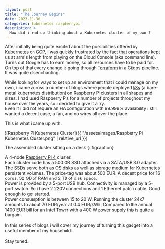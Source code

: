 ```yaml
---
layout: post
title: "The Journey Begins"
date: 2023-11-30
categories: kubernetes raspberrypi
description: >
  How did i end up thinking about a Kubernetes cluster of my own ?
---
```

After initially being quite excited about the possibilities offered by [Kubernetes](https://kubernetes.io/) on [GCP](https://cloud.google.com/),
i was quickly frustrated by the fact that operations kept us at arm's length from playing on the Cloud Console (aka command line).<br/>
Turns out Google has to earn money, so all resources have to be paid for. On top of that
every change is going through [Terraform](https://www.terraform.io/) in a Gitops pipeline. It was quite disenchanting.

While looking for ways to set up an environment that i could manage on my own, i came across 
a number of blogs where people deployed [k3s](https://k3s.io/) (a bare-metal kubernetes distribution) on 
Raspberry Pi clusters in all shapes and sizes. I had used Raspberry PIs for a number of projects throughout my house over the years,
so i decided to give it a try.
<br/>
Even if i did not require an HA configuration with 99.999% availability i still wanted a decent case, a fan, and no wires all over the place.

This is what i came up with.

![Raspberry Pi Kubernetes Cluster]({{ "/assets/images/Raspberry Pi Kubernetes Cluster.png" | relative_url }})

The assembled cluster sitting on a desk
{:.figcaption}

A 4-node [Raspberry Pi 4](https://www.raspberrypi.com/products/raspberry-pi-4-model-b/) cluster.<br/>
Each cluster node has a 500 GB SSD attached via a SATA/USB 3.0 adapter. The SSDs serve both as OS disks as well as storage medium for Kubernetes persistent volumes. The price-tag was about 500 EUR. A decent price for 16 cores, 32 GB of RAM and 2 TB of disk space.<br/>
Power is provided by a 5-port USB hub. Connectivity is managed by a 5-port switch. So i have 2 220V connections and 1 Ethernet patch cable. Good enough to get started.<br/>
Power consumption is between 15 to 20 W. Running the cluster 24x7 amounts to about 70 EUR/year at 0.4 EUR/kWh. Compared to the annual 1400 EUR bill for an Intel Tower with a 400 W power supply this is quite a bargain.<br/>
<br/>
In this series of blogs i will cover my journey of turning this gadget into a useful member of my household.
<br/><br/>
Stay tuned.
  
